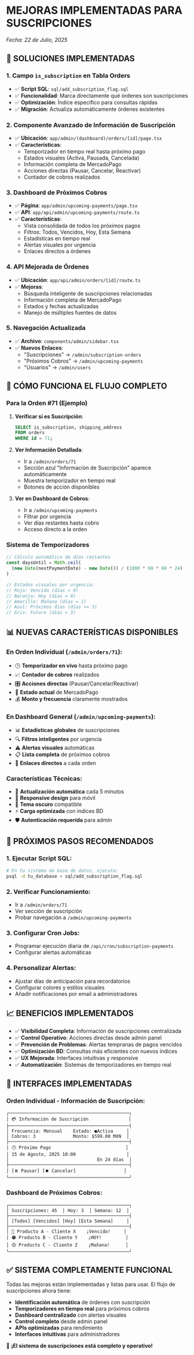 # MEJORAS IMPLEMENTADAS PARA SUSCRIPCIONES
*Fecha: 22 de Julio, 2025*

## 🎯 SOLUCIONES IMPLEMENTADAS

### **1. Campo `is_subscription` en Tabla Orders**
- ✅ **Script SQL**: `sql/add_subscription_flag.sql`
- ✅ **Funcionalidad**: Marca directamente qué órdenes son suscripciones
- ✅ **Optimización**: Índice específico para consultas rápidas
- ✅ **Migración**: Actualiza automáticamente órdenes existentes

### **2. Componente Avanzado de Información de Suscripción**
- ✅ **Ubicación**: `app/admin/(dashboard)/orders/[id]/page.tsx`
- ✅ **Características**:
  - Temporizador en tiempo real hasta próximo pago
  - Estados visuales (Activa, Pausada, Cancelada)
  - Información completa de MercadoPago
  - Acciones directas (Pausar, Cancelar, Reactivar)
  - Contador de cobros realizados

### **3. Dashboard de Próximos Cobros**
- ✅ **Página**: `app/admin/upcoming-payments/page.tsx`
- ✅ **API**: `app/api/admin/upcoming-payments/route.ts`
- ✅ **Características**:
  - Vista consolidada de todos los próximos pagos
  - Filtros: Todos, Vencidos, Hoy, Esta Semana
  - Estadísticas en tiempo real
  - Alertas visuales por urgencia
  - Enlaces directos a órdenes

### **4. API Mejorada de Órdenes**
- ✅ **Ubicación**: `app/api/admin/orders/[id]/route.ts`
- ✅ **Mejoras**:
  - Búsqueda inteligente de suscripciones relacionadas
  - Información completa de MercadoPago
  - Estados y fechas actualizadas
  - Manejo de múltiples fuentes de datos

### **5. Navegación Actualizada**
- ✅ **Archivo**: `components/admin/sidebar.tsx`
- ✅ **Nuevos Enlaces**:
  - "Suscripciones" → `/admin/subscription-orders`
  - "Próximos Cobros" → `/admin/upcoming-payments`
  - "Usuarios" → `/admin/users`

## 🚀 CÓMO FUNCIONA EL FLUJO COMPLETO

### **Para la Orden #71 (Ejemplo)**

1. **Verificar si es Suscripción**:
   ```sql
   SELECT is_subscription, shipping_address 
   FROM orders 
   WHERE id = 71;
   ```

2. **Ver Información Detallada**:
   - Ir a `/admin/orders/71`
   - Sección azul "Información de Suscripción" aparece automáticamente
   - Muestra temporizador en tiempo real
   - Botones de acción disponibles

3. **Ver en Dashboard de Cobros**:
   - Ir a `/admin/upcoming-payments`
   - Filtrar por urgencia
   - Ver días restantes hasta cobro
   - Acceso directo a la orden

### **Sistema de Temporizadores**

```javascript
// Cálculo automático de días restantes
const daysUntil = Math.ceil(
  (new Date(nextPaymentDate) - new Date()) / (1000 * 60 * 60 * 24)
)

// Estados visuales por urgencia:
// Rojo: Vencido (días < 0)
// Naranja: Hoy (días = 0)  
// Amarillo: Mañana (días = 1)
// Azul: Próximos días (días <= 3)
// Gris: Futuro (días > 3)
```

## 📊 NUEVAS CARACTERÍSTICAS DISPONIBLES

### **En Orden Individual** (`/admin/orders/71`):
- 🕒 **Temporizador en vivo** hasta próximo pago
- 📈 **Contador de cobros** realizados
- 🎛️ **Acciones directas** (Pausar/Cancelar/Reactivar)
- 📍 **Estado actual** de MercadoPago
- 💰 **Monto y frecuencia** claramente mostrados

### **En Dashboard General** (`/admin/upcoming-payments`):
- 📊 **Estadísticas globales** de suscripciones
- 🔍 **Filtros inteligentes** por urgencia
- ⚠️ **Alertas visuales** automáticas
- 📋 **Lista completa** de próximos cobros
- 🔗 **Enlaces directos** a cada orden

### **Características Técnicas**:
- 🔄 **Actualización automática** cada 5 minutos
- 📱 **Responsive design** para móvil
- 🌙 **Tema oscuro** compatible
- ⚡ **Carga optimizada** con indices BD
- 🛡️ **Autenticación requerida** para admin

## 🔧 PRÓXIMOS PASOS RECOMENDADOS

### **1. Ejecutar Script SQL**:
```bash
# En tu sistema de base de datos, ejecuta:
psql -d tu_database < sql/add_subscription_flag.sql
```

### **2. Verificar Funcionamiento**:
- Ir a `/admin/orders/71`
- Ver sección de suscripción
- Probar navegación a `/admin/upcoming-payments`

### **3. Configurar Cron Jobs**:
- Programar ejecución diaria de `/api/cron/subscription-payments`
- Configurar alertas automáticas

### **4. Personalizar Alertas**:
- Ajustar días de anticipación para recordatorios
- Configurar colores y estilos visuales
- Añadir notificaciones por email a administradores

## 📈 BENEFICIOS IMPLEMENTADOS

- ✅ **Visibilidad Completa**: Información de suscripciones centralizada
- ✅ **Control Operativo**: Acciones directas desde admin panel  
- ✅ **Prevención de Problemas**: Alertas tempranas de pagos vencidos
- ✅ **Optimización BD**: Consultas más eficientes con nuevos índices
- ✅ **UX Mejorada**: Interfaces intuitivas y responsive
- ✅ **Automatización**: Sistemas de temporizadores en tiempo real

## 🎨 INTERFACES IMPLEMENTADAS

### **Orden Individual - Información de Suscripción**:
```
┌─────────────────────────────────────────────┐
│ 💳 Información de Suscripción               │
├─────────────────────────────────────────────┤
│ Frecuencia: Mensual    Estado: ●Activa     │
│ Cobros: 3              Monto: $599.00 MXN  │
├─────────────────────────────────────────────┤
│ 🕒 Próximo Pago                            │
│ 15 de Agosto, 2025 10:00                   │
│                                 En 24 días  │
├─────────────────────────────────────────────┤
│ [⏸️ Pausar] [⏹️ Cancelar]                  │
└─────────────────────────────────────────────┘
```

### **Dashboard de Próximos Cobros**:
```
┌─────────────────────────────────────────────┐
│ Suscripciones: 45  │ Hoy: 3  │ Semana: 12  │
├─────────────────────────────────────────────┤
│ [Todos] [Vencidos] [Hoy] [Esta Semana]     │
├─────────────────────────────────────────────┤
│ 🔴 Producto A - Cliente X    ¡Vencido!     │
│ 🟠 Producto B - Cliente Y    ¡HOY!         │  
│ 🟡 Producto C - Cliente Z    ¡Mañana!      │
└─────────────────────────────────────────────┘
```

## ✅ SISTEMA COMPLETAMENTE FUNCIONAL

Todas las mejoras están implementadas y listas para usar. El flujo de suscripciones ahora tiene:

- **Identificación automática** de órdenes con suscripción
- **Temporizadores en tiempo real** para próximos cobros  
- **Dashboard centralizado** con alertas visuales
- **Control completo** desde admin panel
- **APIs optimizadas** para rendimiento
- **Interfaces intuitivas** para administradores

🎉 **¡El sistema de suscripciones está completo y operativo!**

